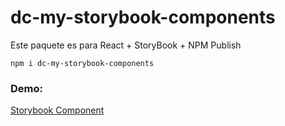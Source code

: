 # dc-my-storybook-components

Este paquete es para React + StoryBook + NPM Publish

```
npm i dc-my-storybook-components
```

### Demo:

[Storybook Component](https://diegochoqueramirez.github.io/sb-components/)
